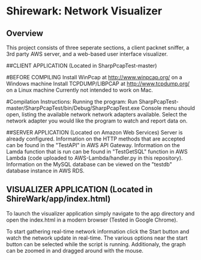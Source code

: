 # Shirewark: Network Visualizer

## Overview
This project consists of three seperate sections, a client packnet sniffer, a 3rd party AWS server, and a web-based user interface visualizer.

##CLIENT APPLICATION (Located in SharpPcapTest-master)

#BEFORE COMPILING
Install WinPcap at http://www.winpcap.org/ on a Windows machine
Install TCPDUMP/LIBPCAP at http://www.tcpdump.org/ on a Linux machine
Currently not intended to work on Mac.

#Compilation Instructions:
Running the program:
Run SharpPcapTest-master/SharpPcapTest/bin/Debug/SharpPcapTest.exe
Console menu should open, listing the available network network adapters available. Select the network adapter you would like the program to watch and report data on.

##SERVER APPLICATION (Located on Amazon Web Services)
Server is already configured.
Information on the HTTP methods that are accepted can be found in the "TestAPI" in AWS API Gateway.
Information on the Lamda function that is run can be found in "TestGetSQL" function in AWS Lambda (code uploaded to AWS-Lambda/handler.py in this repository).
Information on the MySQL database can be viewed on the "testdb" database instance in AWS RDS.

## VISUALIZER APPLICATION (Located in ShireWark/app/index.html)

To launch the visualizer application simply navigate to the app directory and open the index.html in a modern browser (Tested in Google Chrome). 

To start gathering real-time network information click the Start button and watch the network update in real-time. The various options near the start button can be selected while the script is running. Additionaly, the graph can be zoomed in and dragged around with the mouse.
